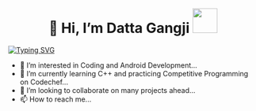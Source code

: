 <h1 align = "center">👋 Hi, I’m Datta Gangji <img src="https://media.giphy.com/media/12oufCB0MyZ1Go/giphy.gif" width="50"> </h1>

<a href="https://git.io/typing-svg"><img src="https://readme-typing-svg.demolab.com?font=Fira+Code&pause=1000&center=true&vCenter=true&width=435&lines=Competitive+Programmer%F0%9F%91%A9%F0%9F%8F%BB%E2%80%8D%F0%9F%92%BB;Backend+Enthusiast%F0%9F%A7%90" alt="Typing SVG" /></a>

- 👀 I’m interested in Coding and Android Development...
- 🌱 I’m currently learning C++ and practicing Competitive Programming on Codechef...
- 💞️ I’m looking to collaborate on many projects ahead...
- 📫 How to reach me...

<!---
the-att-21/the-att-21 is a ✨ special ✨ repository because its `README.md` (this file) appears on your GitHub profile.
You can click the Preview link to take a look at your changes.
--->
